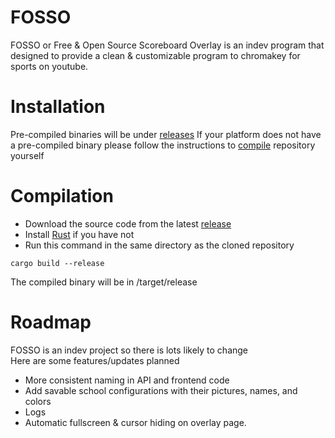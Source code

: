 # FOSSO
FOSSO or Free & Open Source Scoreboard Overlay is an indev program that designed to provide a clean & customizable program to chromakey for sports on youtube.
# Installation
Pre-compiled binaries will be under [releases](https://github.com/AllLiver/FOSSO/releases "releases")
If your platform does not have a pre-compiled binary please follow the instructions to [compile](https://github.com/AllLiver/FOSSO?tab=readme-ov-file#compilation "how to compile") repository yourself

# Compilation 
- Download the source code from the latest [release](https://github.com/AllLiver/FOSSO/releases "releases")
- Install [Rust](https://rustup.rs/ "rustup") if you have not
- Run this command in the same directory as the cloned repository
```
cargo build --release
```
The compiled binary will be in /target/release

# Roadmap
FOSSO is an indev project so there is lots likely to change  
Here are some features/updates planned
 - More consistent naming in API and frontend code
 - Add savable school configurations with their pictures, names, and colors
 - Logs
 - Automatic fullscreen & cursor hiding on overlay page.

